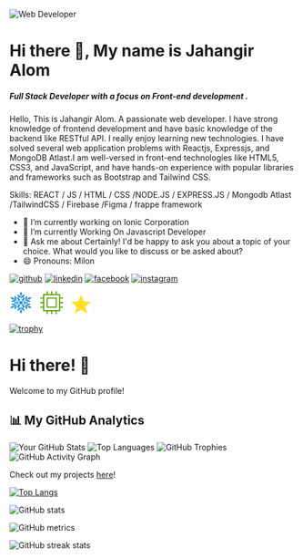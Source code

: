 ![Web Developer](https://media.licdn.com/dms/image/D5616AQEwOR1GNMfeoA/profile-displaybackgroundimage-shrink_350_1400/0/1713548142284?e=1726704000&v=beta&t=Ob-nxB14oyy9KN0y6bgUv3OsvUhs7x8LzDTFu1Mg1Us)


# Hi there 👋, My name is Jahangir Alom
##### Full Stack Developer with a focus on Front-end development .

Hello, This is Jahangir Alom. A passionate web developer. I have strong knowledge of frontend development and have basic knowledge of the backend like RESTful API. I really enjoy learning new technologies. I have solved several web application problems with Reactjs, Expressjs, and MongoDB Atlast.I am well-versed in front-end technologies like HTML5, CSS3, and JavaScript, and have hands-on experience with popular libraries and frameworks such as Bootstrap and Tailwind CSS.

Skills:  REACT / JS / HTML / CSS /NODE.JS / EXPRESS.JS / Mongodb Atlast /TailwindCSS / Firebase /Figma / frappe framework

- 🔭 I’m currently working on Ionic Corporation 
- 🌱 I’m currently Working On Javascript Developer  
- 💬 Ask me about Certainly! I'd be happy to ask you about a topic of your choice. What would you like to discuss or be asked about? 
- 😄 Pronouns: Milon 


[<img src='https://cdn.jsdelivr.net/npm/simple-icons@3.0.1/icons/github.svg' alt='github' height='40'>](https://github.com/jahangiralom99)  [<img src='https://cdn.jsdelivr.net/npm/simple-icons@3.0.1/icons/linkedin.svg' alt='linkedin' height='40'>](https://www.linkedin.com/in/jahangiralom99/)  [<img src='https://cdn.jsdelivr.net/npm/simple-icons@3.0.1/icons/facebook.svg' alt='facebook' height='40'>](https://www.facebook.com/milonxs)  [<img src='https://cdn.jsdelivr.net/npm/simple-icons@3.0.1/icons/instagram.svg' alt='instagram' height='40'>](https://www.instagram.com/jahangir_alom99/)  

<a href='https://archiveprogram.github.com/'><img src='https://raw.githubusercontent.com/acervenky/animated-github-badges/master/assets/acbadge.gif' width='40' height='40'></a> <a href='https://docs.github.com/en/developers'><img src='https://raw.githubusercontent.com/acervenky/animated-github-badges/master/assets/devbadge.gif' width='40' height='40'></a> <a href='https://stars.github.com/'><img src='https://raw.githubusercontent.com/acervenky/animated-github-badges/master/assets/starbadge.gif' width='35' height='35'></a> 

[![trophy](https://github-profile-trophy.vercel.app/?username=jahangiralom99)](https://github.com/ryo-ma/github-profile-trophy)



# Hi there! 👋

Welcome to my GitHub profile!

## 📊 My GitHub Analytics

![Your GitHub Stats](https://github-readme-stats.vercel.app/api?username=jahangiralom99&show_icons=true&theme=radical)
![Top Languages](https://github-readme-stats.vercel.app/api/top-langs/?username=jahangiralom99&layout=compact&theme=radical)
![GitHub Trophies](https://github-profile-trophy.vercel.app/?username=jahangiralom99&theme=radical)
![GitHub Activity Graph](https://github-readme-activity-graph.cyclic.app/graph?username=jahangiralom99&theme=radical)

Check out my projects [here](https://github.com/jahangiralom99)!


[![Top Langs](https://github-readme-stats.vercel.app/api/top-langs/?username=jahangiralom99)](https://github.com/anuraghazra/github-readme-stats)

![GitHub stats](https://github-readme-stats.vercel.app/api?username=jahangiralom99&show_icons=true&count_private=true)  

![GitHub metrics](https://metrics.lecoq.io/jahangiralom99)  

![GitHub streak stats](https://streak-stats.demolab.com/?user=jahangiralom99)  


